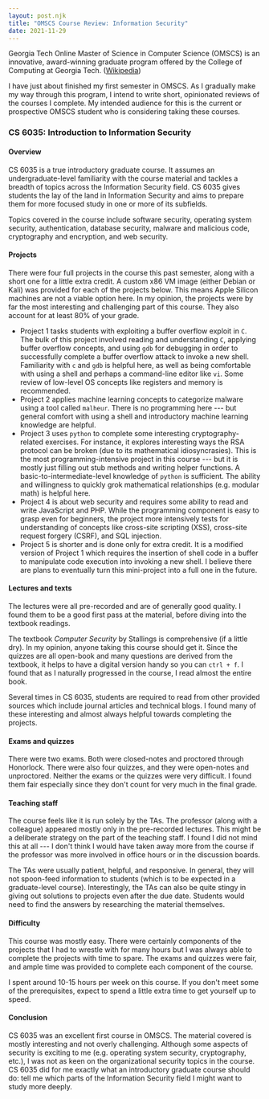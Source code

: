 ```yaml
---
layout: post.njk
title: "OMSCS Course Review: Information Security"
date: 2021-11-29
---
```


Georgia Tech Online Master of Science in Computer Science (OMSCS) is an innovative, award-winning graduate program offered by the College of Computing at Georgia Tech. ([Wikipedia](https://en.wikipedia.org/wiki/Georgia_Tech_Online_Master_of_Science_in_Computer_Science))

I have just about finished my first semester in OMSCS. As I gradually make my way through this program, I intend to write short, opinionated reviews of the courses I complete. My intended audience for this is the current or prospective OMSCS student who is considering taking these courses.

### CS 6035: Introduction to Information Security

#### Overview

CS 6035 is a true introductory graduate course. It assumes an undergraduate-level familiarity with the course material and tackles a breadth of topics across the Information Security field. CS 6035 gives students the lay of the land in Information Security and aims to prepare them for more focused study in one or more of its subfields.

Topics covered in the course include software security, operating system security, authentication, database security, malware and malicious code, cryptography and encryption, and web security.

#### Projects

There were four full projects in the course this past semester, along with a short one for a little extra credit. A custom x86 VM image (either Debian or Kali) was provided for each of the projects below. This means Apple Silicon machines are not a viable option here. In my opinion, the projects were by far the most interesting and challenging part of this course. They also account for at least 80% of your grade.

- Project 1 tasks students with exploiting a buffer overflow exploit in `C`. The bulk of this project involved reading and understanding `C`, applying buffer overflow concepts, and using `gdb` for debugging in order to successfully complete a buffer overflow attack to invoke a new shell. Familiarity with `c` and `gdb` is helpful here, as well as being comfortable with using a shell and perhaps a command-line editor like `vi`. Some review of low-level OS concepts like registers and memory is recommended.
- Project 2 applies machine learning concepts to categorize malware using a tool called `malheur`. There is no programming here --- but general comfort with using a shell and introductory machine learning knowledge are helpful.
- Project 3 uses `python` to complete some interesting cryptography-related exercises. For instance, it explores interesting ways the RSA protocol can be broken (due to its mathematical idiosyncrasies). This is the most programming-intensive project in this course --- but it is mostly just filling out stub methods and writing helper functions. A basic-to-intermediate-level knowledge of `python` is sufficient. The ability and willingness to quickly grok mathematical relationships (e.g. modular math) is helpful here.
- Project 4 is about web security and requires some ability to read and write JavaScript and PHP. While the programming component is easy to grasp even for beginners, the project more intensively tests for understanding of concepts like cross-site scripting (XSS), cross-site request forgery (CSRF), and SQL injection.
- Project 5 is shorter and is done only for extra credit. It is a modified version of Project 1 which requires the insertion of shell code in a buffer to manipulate code execution into invoking a new shell. I believe there are plans to eventually turn this mini-project into a full one in the future.

#### Lectures and texts

The lectures were all pre-recorded and are of generally good quality. I found them to be a good first pass at the material, before diving into the textbook readings.

The textbook *Computer Security* by Stallings is comprehensive (if a little dry). In my opinion, anyone taking this course should get it. Since the quizzes are all open-book and many questions are derived from the textbook, it helps to have a digital version handy so you can `ctrl + f`. I found that as I naturally progressed in the course, I read almost the entire book.

Several times in CS 6035, students are required to read from other provided sources which include journal articles and technical blogs. I found many of these interesting and almost always helpful towards completing the projects.

#### Exams and quizzes

There were two exams. Both were closed-notes and proctored through Honorlock. There were also four quizzes, and they were open-notes and unproctored. Neither the exams or the quizzes were very difficult. I found them fair especially since they don't count for very much in the final grade.

#### Teaching staff

The course feels like it is run solely by the TAs. The professor (along with a colleague) appeared mostly only in the pre-recorded lectures. This might be a deliberate strategy on the part of the teaching staff. I found I did not mind this at all --- I don't think I would have taken away more from the course if the professor was more involved in office hours or in the discussion boards.

The TAs were usually patient, helpful, and responsive. In general, they will not spoon-feed information to students (which is to be expected in a graduate-level course). Interestingly, the TAs can also be quite stingy in giving out solutions to projects even after the due date. Students would need to find the answers by researching the material themselves.

#### Difficulty

This course was mostly easy. There were certainly components of the projects that I had to wrestle with for many hours but I was always able to complete the projects with time to spare. The exams and quizzes were fair, and ample time was provided to complete each component of the course.

I spent around 10-15 hours per week on this course. If you don't meet some of the prerequisites, expect to spend a little extra time to get yourself up to speed.

#### Conclusion

CS 6035 was an excellent first course in OMSCS. The material covered is mostly interesting and not overly challenging. Although some aspects of security is exciting to me (e.g. operating system security, cryptography, etc.), I was not as keen on the organizational security topics in the course. CS 6035 did for me exactly what an introductory graduate course should do: tell me which parts of the Information Security field I might want to study more deeply.
